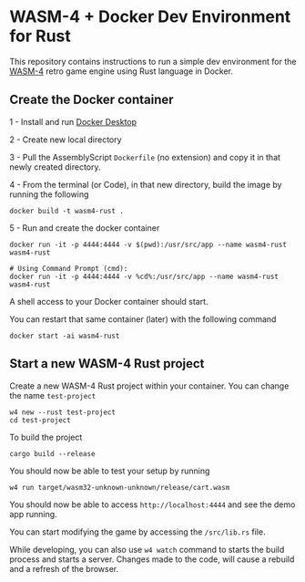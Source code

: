 # WASM-4 + Docker Dev Environment for Rust

This repository contains instructions to run a simple dev environment for the [WASM-4](https://wasm4.org/) retro game engine using Rust language in Docker.

## Create the Docker container

1 - Install and run [Docker Desktop](https://www.docker.com/products/docker-desktop/)

2 - Create new local directory

3 - Pull the AssemblyScript `Dockerfile` (no extension) and copy it in that newly created directory.

4 - From the terminal (or Code), in that new directory, build the image by running the following

```
docker build -t wasm4-rust .
```

5 - Run and create the docker container

```
docker run -it -p 4444:4444 -v $(pwd):/usr/src/app --name wasm4-rust wasm4-rust

# Using Command Prompt (cmd):
docker run -it -p 4444:4444 -v %cd%:/usr/src/app --name wasm4-rust wasm4-rust
```

A shell access to your Docker container should start.

You can restart that same container (later) with the following command

```
docker start -ai wasm4-rust
```

## Start a new WASM-4 Rust project

Create a new WASM-4 Rust project within your container.
You can change the name `test-project`

```
w4 new --rust test-project
cd test-project
```

To build the project

```
cargo build --release
```

You should now be able to test your setup by running

```
w4 run target/wasm32-unknown-unknown/release/cart.wasm
```

You should now be able to access `http://localhost:4444` and see the demo app running.

You can start modifying the game by accessing the `/src/lib.rs` file.

While developing, you can also use `w4 watch` command to starts the build process and starts a server. Changes made to the code, will cause a rebuild and a refresh of the browser.
